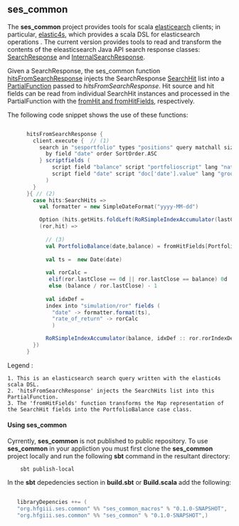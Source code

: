 ## ses_common

The __ses_common__ project provides tools for scala [elasticearch](http://www.elasticsearch.org/) clients; in particular, [elastic4s](https://github.com/sksamuel/elastic4s), which provides a scala DSL for elasticsearch operations . The current version provides tools to read and transform the contents of the eleasticsearch Java API search response classes: [SearchResponse](https://github.com/elasticsearch/elasticsearch/blob/master/src/main/java/org/elasticsearch/action/search/SearchResponse.java) and [InternalSearchResponse](https://github.com/elasticsearch/elasticsearch/blob/master/src/main/java/org/elasticsearch/search/internal/InternalSearchResponse.java).

Given a SearchResponse, the ses_common function [hitsFromSearchResponse](https://github.com/hfgiii/ses_common/blob/master/core/src/main/scala/org/hfgiii/ses/common/dsl/response/readers/ResponseReaderDsl.scala) injects the SearchResponse [SearchHit](https://github.com/elasticsearch/elasticsearch/blob/master/src/main/java/org/elasticsearch/search/SearchHit.java) list into a [PartialFunction](http://www.scala-lang.org/api/current/index.html#scala.PartialFunction) passed to _hitsFromSearchResponse_. Hit source and hit fields can be read from individual SearchHit instances and processed in the PartialFunction with the [fromHit and fromHitFields](https://github.com/hfgiii/ses_common/blob/master/core/src/main/scala/org/hfgiii/ses/common/dsl/response/readers/ResponseReaderDsl.scala), respectively.

The following code snippet shows the use of these functions:

``` scala

      hitsFromSearchResponse {
        client.execute {  // (1)
          search in "sesportfolio" types "positions" query matchall size 256 sort {
            by field "date" order SortOrder.ASC
          } scriptfields (
              script field "balance" script "portfolioscript" lang "native" 
              script field "date" script "doc['date'].value" lang "groovy"
            )
        }
      }{ // (2)
        case hits:SearchHits =>
          val formatter = new SimpleDateFormat("yyyy-MM-dd")

          Option (hits.getHits.foldLeft(RoRSimpleIndexAccumulator(lastClose = 1000000d)) {
          (ror,hit) =>
          
            // (3)
            val PortfolioBalance(date,balance) = fromHitFields[PortfolioBalance](hit)
            
            val ts =  new Date(date)
            
            val rorCalc = 
             elif(ror.lastClose == 0d || ror.lastClose == balance) 0d
             else (balance / ror.lastClose) - 1
                          
            val idxDef = 
            index into "simulation/ror" fields (
              "date" -> formatter.format(ts),
              "rate_of_return" -> rorCalc
              )

            RoRSimpleIndexAccumulator(balance, idxDef :: ror.rorIndexDefinitions)
        })
      }
```

Legend :

    1. This is an elasticsearch search query written with the elastic4s scala DSL.
    2. 'hitsFromSearchResponse' injects the SearchHits list into this PartialFunction.
    3. The 'fromHitFields' function transforms the Map representation of the SearchHit fields into the PortfolioBalance case class.
    
#### Using ses_common

Cyrrently, __ses_common__ is not published to public repository. To use __ses_common__ in your appliction you must first clone the __ses_common__ project locally and run the following __sbt__ command in the resultant directory:

 ```
     sbt publish-local
 ```
 
 In the __sbt__ depedencies section in __build.sbt__ or __Build.scala__ add the following:
 
 ``` scala
    
    libraryDepencies ++= (
    "org.hfgiii.ses.common" %% "ses_common_macros" % "0.1.0-SNAPSHOT",
    "org.hfgiii.ses.common" %% "ses_common" % "0.1.0-SNAPSHOT",)
 
 ```   